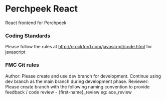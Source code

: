 # Perchpeek React #

React frontend for Perchpeek 

### Coding Standards ###

Please follow the rules at http://crockford.com/javascript/code.html for javascript

### FMC Git rules ###

Author: Please create and use dev branch for development. Continue using dev branch as the main branch during development phase. 
Reviewer: Please create branch with the following naming convention to provide feedback / code review - {first-name}_review eg: ace_review


